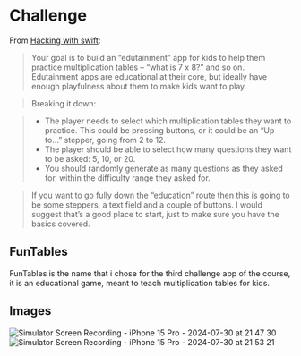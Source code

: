 # Challenge

From [Hacking with swift](https://www.hackingwithswift.com/guide/ios-swiftui/3/3/challenge):

> Your goal is to build an “edutainment” app for kids to help them practice multiplication tables – “what is 7 x 8?” and so on. Edutainment apps are educational at their core, but ideally have enough playfulness about them to make kids want to play.

> Breaking it down:

>- The player needs to select which multiplication tables they want to practice. This could be pressing buttons, or it could be an “Up to…” stepper, going from 2 to 12.
>- The player should be able to select how many questions they want to be asked: 5, 10, or 20.
>- You should randomly generate as many questions as they asked for, within the difficulty range they asked for.

>If you want to go fully down the “education” route then this is going to be some steppers, a text field and a couple of buttons. I would suggest that’s a good place to start, just to make sure you have the basics covered.

## FunTables

FunTables is the name that i chose for the third challenge app of the course, it is an educational game, meant to teach multiplication tables for kids.

## Images

![Simulator Screen Recording - iPhone 15 Pro - 2024-07-30 at 21 47 30](https://github.com/user-attachments/assets/d47accac-d2b8-4673-9bfe-9d803d01b87a)
![Simulator Screen Recording - iPhone 15 Pro - 2024-07-30 at 21 53 21](https://github.com/user-attachments/assets/a158004d-57af-457e-8800-eb939e4496cd)


